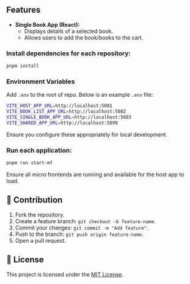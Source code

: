 ## Features
- **Single Book App (React):**
  - Displays details of a selected book.
  - Allows users to add the book/books to the cart.

### Install dependencies for each repository:

```sh
pnpm install
```

### Environment Variables

Add `.env` to the root of repo. Below is an example `.env` file:

```sh
VITE_HOST_APP_URL=http://localhost:5001
VITE_BOOK_LIST_APP_URL=http://localhost:5002
VITE_SINGLE_BOOK_APP_URL=http://localhost:5003
VITE_SHARED_APP_URL=http://localhost:5099
```

Ensure you configure these appropriately for local development.

### Run each application:

```sh
pnpm run start-mf
```

Ensure all micro frontends are running and available for the host app to load.

## 🤝 Contribution

1. Fork the repository.
2. Create a feature branch: `git checkout -b feature-name`.
3. Commit your changes: `git commit -m "Add feature"`.
4. Push to the branch: `git push origin feature-name`.
5. Open a pull request.

## 📜 License

This project is licensed under the [MIT License](LICENSE).
